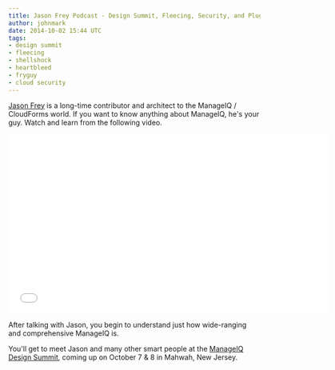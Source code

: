 ```yaml
---
title: Jason Frey Podcast - Design Summit, Fleecing, Security, and Plugability
author: johnmark
date: 2014-10-02 15:44 UTC 
tags: 
- design summit
- fleecing
- shellshock
- heartbleed
- fryguy
- cloud security
---
```


[Jason Frey](http://twitter.com/fryguy9) is a long-time contributor and architect to the ManageIQ / CloudForms world. If you want to know anything about ManageIQ, he's your guy. Watch and learn from the following video. 

<iframe width="640" height="360" src="//www.youtube.com/embed/9tmckVK-328" frameborder="0" allowfullscreen></iframe>

After talking with Jason, you begin to understand just how wide-ranging and comprehensive ManageIQ is. 

You'll get to meet Jason and many other smart people at the [ManageIQ Design Summit](http://miqdevsummit14.eventbrite.com/), coming up on October 7 & 8 in Mahwah, New Jersey.
